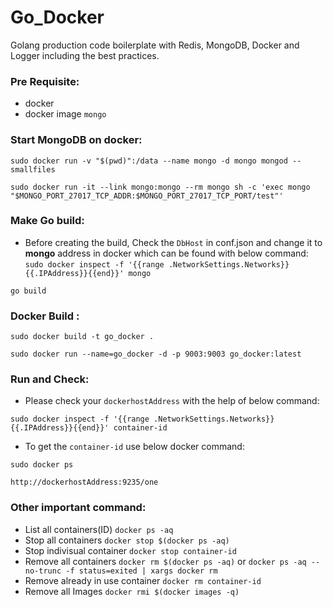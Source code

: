 # Go_Docker
Golang production code boilerplate with Redis, MongoDB, Docker and Logger including the best practices.

### Pre Requisite:
- docker
- docker image `mongo`

### Start MongoDB on docker:
`sudo docker run -v "$(pwd)":/data --name mongo -d mongo mongod --smallfiles`

`sudo docker run -it --link mongo:mongo --rm mongo sh -c 'exec mongo "$MONGO_PORT_27017_TCP_ADDR:$MONGO_PORT_27017_TCP_PORT/test"'`


### Make Go build:

- Before creating the build, Check the `DbHost` in conf.json and change it to **mongo** address in docker which can be found with below command:
`sudo docker inspect -f '{{range .NetworkSettings.Networks}}{{.IPAddress}}{{end}}' mongo`

`go build`

### Docker Build :

`sudo docker build -t go_docker .`

`sudo docker run --name=go_docker -d -p 9003:9003 go_docker:latest`

### Run and Check:

- Please check your `dockerhostAddress` with the help of below command:

`sudo docker inspect -f '{{range .NetworkSettings.Networks}}{{.IPAddress}}{{end}}' container-id`

- To get the `container-id` use below docker command:

`sudo docker ps`

`http://dockerhostAddress:9235/one`


### Other important command:

- List all containers(ID)
`docker ps -aq`
- Stop all containers
`docker stop $(docker ps -aq)`
- Stop indivisual container
`docker stop container-id`
- Remove all containers
`docker rm $(docker ps -aq)` or `docker ps -aq --no-trunc -f status=exited | xargs docker rm`
- Remove already in use container
`docker rm container-id`
- Remove all Images
`docker rmi $(docker images -q)`



